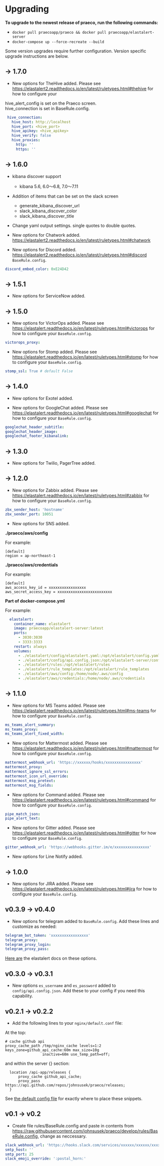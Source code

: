 # Upgrading

**To upgrade to the newest release of praeco, run the following commands:**

- `docker pull praecoapp/praeco && docker pull praecoapp/elastalert-server`
- `docker-compose up --force-recreate --build`

Some version upgrades require further configuration. Version specific upgrade instructions are below.

## -> 1.7.0

- New options for TheHive added. Please see https://elastalert2.readthedocs.io/en/latest/ruletypes.html#thehive for how to configure your

hive_alert_config is set on the Praeco screen.<br>
hive_connection is set in BaseRule.config.
```yaml
 hive_connection:
   hive_host: http://localhost
   hive_port: <hive_port>
   hive_apikey: <hive_apikey>
   hive_verify: false
   hive_proxies:
     http: ''
     https: ''
```
## -> 1.6.0

- kibana discover support
  - kibana 5.6, 6.0～6.8, 7.0～7.11 

- Addition of items that can be set on the slack screen
  - generate_kibana_discover_url
  - slack_kibana_discover_color
  - slack_kibana_discover_title

- Change yaml output settings. single quotes to double quotes.

- New options for Chatwork added.
https://elastalert2.readthedocs.io/en/latest/ruletypes.html#chatwork

- New options for Discord added.
https://elastalert2.readthedocs.io/en/latest/ruletypes.html#discord
`BaseRule.config`.
```yaml
discord_embed_color: 0xE24D42
```

## -> 1.5.1

- New options for ServiceNow added.

## -> 1.5.0

- New options for VictorOps added. Please see https://elastalert.readthedocs.io/en/latest/ruletypes.html#victorops for how to configure your `BaseRule.config`.
```yaml
victorops_proxy:
```

- New options for Stomp added. Please see https://elastalert.readthedocs.io/en/latest/ruletypes.html#stomp for how to configure your `BaseRule.config`.
```yaml
stomp_ssl: True # default False
```

## -> 1.4.0

- New options for Exotel added.

- New options for GoogleChat added. Please see https://elastalert.readthedocs.io/en/latest/ruletypes.html#googlechat for how to configure your `BaseRule.config`.
```yaml
googlechat_header_subtitle:
googlechat_header_image:
googlechat_footer_kibanalink:
```

## -> 1.3.0

- New options for Twilio, PagerTree added.


## -> 1.2.0

- New options for Zabbix added. Please see https://elastalert.readthedocs.io/en/latest/ruletypes.html#zabbix for how to configure your `BaseRule.config`.
```yaml
zbx_sender_host: 'hostname'
zbx_sender_port: 10051
```
- New options for SNS added. 

**./praeco/aws/config**

For example:
```
[default]
region = ap-northeast-1
```

**./praeco/aws/credentials**

For example:
```
[default]
aws_access_key_id = xxxxxxxxxxxxxxxxx
aws_secret_access_key = xxxxxxxxxxxxxxxxxxxxxxxxx
```

**Part of docker-compose.yml**

For example:
```yaml
  elastalert:
    container_name: elastalert
    image: praecoapp/elastalert-server:latest
    ports:
      - 3030:3030
      - 3333:3333
    restart: always
    volumes:
      - ./elastalert/config/elastalert.yaml:/opt/elastalert/config.yaml
      - ./elastalert/config/api.config.json:/opt/elastalert-server/config/config.json
      - ./elastalert/rules:/opt/elastalert/rules
      - ./elastalert/rule_templates:/opt/elastalert/rule_templates
      - ./elastalert/aws/config:/home/node/.aws/config
      - ./elastalert/aws/credentials:/home/node/.aws/credentials
```


## -> 1.1.0

- New options for MS Teams added. Please see https://elastalert.readthedocs.io/en/latest/ruletypes.html#ms-teams for how to configure your `BaseRule.config`.
```yaml
ms_teams_alert_summary:
ms_teams_proxy:
ms_teams_alert_fixed_width:
```

- New options for Mattermost added. Please see https://elastalert.readthedocs.io/en/latest/ruletypes.html#mattermost for how to configure your `BaseRule.config`.
```yaml
mattermost_webhook_url: 'https://xxxxxx/hooks/xxxxxxxxxxxxxxxx'
mattermost_proxy:
mattermost_ignore_ssl_errors:
mattermost_icon_url_override:
mattermost_msg_pretext:
mattermost_msg_fields: 
```

- New options for Command added. Please see https://elastalert.readthedocs.io/en/latest/ruletypes.html#command for how to configure your `BaseRule.config`.
```yaml
pipe_match_json:
pipe_alert_text:
``` 

- New options for Gitter added. Please see https://elastalert.readthedocs.io/en/latest/ruletypes.html#gitter for how to configure your `BaseRule.config`.
```yaml
gitter_webhook_url: 'https://webhooks.gitter.im/e/xxxxxxxxxxxxxxxx'
```

- New options for Line Notify added.


## -> 1.0.0

- New options for JIRA added. Please see https://elastalert.readthedocs.io/en/latest/ruletypes.html#jira for how to configure your `BaseRule.config`.


## v0.3.9 -> v0.4.0

- New options for telegram added to `BaseRule.config`. Add these lines and customize as needed:
```yaml
telegram_bot_token: 'xxxxxxxxxxxxxxxxx'
telegram_proxy:
telegram_proxy_login:
telegram_proxy_pass:
```
[Here are](https://elastalert.readthedocs.io/en/latest/ruletypes.html#telegram) the elastalert docs on these options.

## v0.3.0 -> v0.3.1

- New options `es_username` and `es_password` added to `config/api.config.json`. Add these to your config if you need this capability.

## v0.2.1 -> v0.2.2

- Add the following lines to your `nginx/default.conf` file:

At the top:

```
# cache github api
proxy_cache_path /tmp/nginx_cache levels=1:2 keys_zone=github_api_cache:60m max_size=10g
                 inactive=60m use_temp_path=off;
```

and within the server {} section:

```
  location /api-app/releases {
      proxy_cache github_api_cache;
      proxy_pass https://api.github.com/repos/johnsusek/praeco/releases;
  }
```

See [the default config file](https://github.com/johnsusek/praeco/blob/master/nginx_config/default.conf) for exactly where to place these snippets.

## v0.1 -> v0.2

- Create file rules/BaseRule.config and paste in contents from https://raw.githubusercontent.com/johnsusek/praeco/develop/rules/BaseRule.config, change as neccessary.

```yaml
slack_webhook_url: 'https://hooks.slack.com/services/xxxxxx/xxxxxx/xxxxxx'
smtp_host: ''
smtp_port: 25
slack_emoji_override: ':postal_horn:'
```

